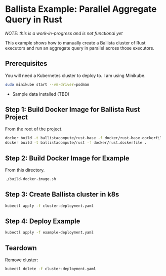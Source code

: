 # Ballista Example: Parallel Aggregate Query in Rust

*NOTE: this is a work-in-progress and is not functional yet*

This example shows how to manually create a Ballista cluster of Rust executors and run an aggregate query in parallel across those executors.

## Prerequisites


You will need a Kubernetes cluster to deploy to. I am using Minikube.

```bash
sudo minikube start --vm-driver=podman
```

- Sample data installed (TBD)

## Step 1: Build Docker Image for Ballista Rust Project

From the root of the project.

```bash
docker build -t ballistacompute/rust-base -f docker/rust-base.dockerfile .
docker build -t ballistacompute/rust -f docker/rust.dockerfile .
```

## Step 2: Build Docker Image for Example

From this directory.

```bash
./build-docker-image.sh
```

## Step 3: Create Ballista cluster in k8s

```bash
kubectl apply -f cluster-deployment.yaml
```

## Step 4: Deploy Example

```bash
kubectl apply -f example-deployment.yaml
```

## Teardown

Remove cluster:

```bash
kubectl delete -f cluster-deployment.yaml
```